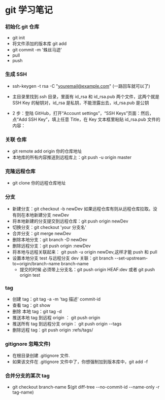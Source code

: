 # git 学习笔记

### 初始化 git 仓库

- git init
- 将文件添加的版本库 git add <file>
- git commit -m '蛛丝马迹'
- pull
- push

### 生成 SSH

- ssh-keygen -t rsa -C "youremail@example.com" (一路回车就可以了)

- 主目录里找到.ssh 目录，里面有 id_rsa 和 id_rsa.pub 两个文件，这两个就是 SSH Key 的秘钥对，id_rsa 是私钥，不能泄露出去，id_rsa.pub 是公钥
- 2 步：登陆 GitHub，打开“Account settings”，“SSH Keys”页面：然后，点“Add SSH Key”，填上任意 Title，在 Key 文本框里粘贴 id_rsa.pub 文件的内容：

### 关联 仓库

- git remote add origin 你的仓库地址
- 本地库的所有内容推送到远程库上：git push -u origin master

### 克隆远程仓库

- git clone 你的远程仓库地址

### 分支

- 新建分支：git checkout -b newDev 如果远程仓库有则从远程仓库拉取。没有则在本地新建分支 newDev
- 将本地新建的分支提交到远程仓库：git push origin newDev
- 切换分支：git checkout 'your 分支名'
- 合并分支：git merge newDev
- 删除本地分支：git branch -D newDev
- 删除远程分支：git push origin :newDev
- 将本地与远程关联起来： git push -u origin newDev,这样才能 push 和 pull
- 设置本地分支 test 与远程分支 dev 关联：git branch --set-upstream-to=origin/branch-name branch-name
  - 提交的时候 必须带上分支名：git push origin HEAF:dev 或者 git push origin test

### tag

- 创建 tag：git tag -a <tag-name> -m 'tag 描述' commit-id
- 查看 tag：git show <tag-name>
- 删除 本地 tag：git tag -d <tag-name>
- 推送本地 tag 到远程 origin ： git push origin <tag-name>
- 推送所有 tag 到远程分支 origin： git push origin --tags
- 删除远程 tag：git push origin :refs/tags/<tag-name>

### gitignore 忽略文件)

- 在根目录创建 .gitignore 文件.
- 如果该文件在 .gitignore 文件中了，你想强制加到版本库中，git add -f <file-name>

### 合并分支的某次 tag

- git checkout branch-name \$(git diff-tree --no-commit-id --name-only -r tag-name)
